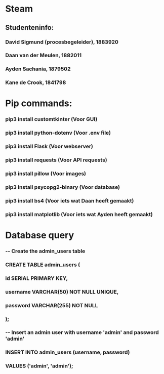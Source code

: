 # Steam
## Studenteninfo:
### David Sigmund (procesbegeleider), 1883920
### Daan van der Meulen, 1882011
### Ayden Sachania, 1879502
### Kane de Crook, 1841798



# Pip commands:
### pip3 install customtkinter (Voor GUI)
### pip3 install python-dotenv (Voor .env file)
### pip3 install Flask (Voor webserver)
### pip3 install requests (Voor API requests)
### pip3 install pillow (Voor images)
### pip3 install psycopg2-binary (Voor database)
### pip3 install bs4 (Voor iets wat Daan heeft gemaakt)
### pip3 install matplotlib (Voor iets wat Ayden heeft gemaakt)

# Database query
### -- Create the admin_users table
### CREATE TABLE admin_users (
###    id SERIAL PRIMARY KEY,
###    username VARCHAR(50) NOT NULL UNIQUE,
###    password VARCHAR(255) NOT NULL
### );

### -- Insert an admin user with username 'admin' and password 'admin'
### INSERT INTO admin_users (username, password)
### VALUES ('admin', 'admin');


